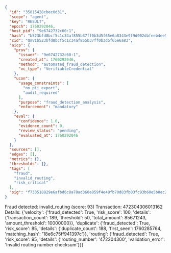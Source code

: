 ```json
{
  "id": "35815428cbec0d31",
  "scope": "agent",
  "key": "RESULT",
  "epoch": 1760292046,
  "host_pid": "9e6742732c60:1",
  "hash": "b523bfd8bcf5c1c34af855b37ff0b3d5f65e6a8343e9f9d902dbfeeb4ee5ef06",
  "cid": "QmV1b523bfd8bcf5c1c34af855b37ff0b3d5f65e6a83",
  "aicp": {
    "prov": {
      "issuer": "9e6742732c60:1",
      "created_at": 1760292046,
      "method": "automated_fraud_detection",
      "vc_type": "VerifiableCredential"
    },
    "ucon": {
      "usage_constraints": [
        "no_pii_export",
        "audit_required"
      ],
      "purpose": "fraud_detection_analysis",
      "enforcement": "mandatory"
    },
    "eval": {
      "confidence": 1.0,
      "evidence_count": 0,
      "review_status": "pending",
      "evaluated_at": 1760292046
    }
  },
  "sources": [],
  "edges": [],
  "metrics": {},
  "thresholds": {},
  "tags": [
    "fraud",
    "invalid_routing",
    "risk_critical"
  ],
  "sig": "f733518829e6afbd6c8a78ad360e859f4e48fb70d83fb03fc93b60e5b0ec2e8a"
}
```

Fraud detected: invalid_routing (score: 93)
Transaction: 472304306013162
Details: {'velocity': {'fraud_detected': True, 'risk_score': 100, 'details': {'transaction_count': 189, 'threshold': 50, 'total_amount': 85671243, 'amount_threshold': 10000000}}, 'duplicate': {'fraud_detected': True, 'risk_score': 85, 'details': {'duplicate_count': 188, 'first_seen': 1760285764, 'matching_hash': '18e6c75ff941397c'}}, 'routing': {'fraud_detected': True, 'risk_score': 95, 'details': {'routing_number': '472304300', 'validation_error': 'Invalid routing number checksum'}}}